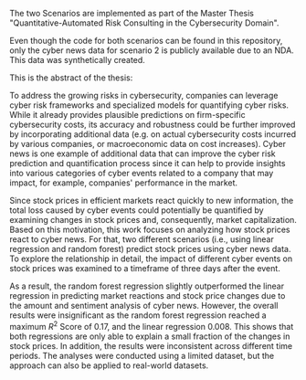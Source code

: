 The two Scenarios are implemented as part of the Master Thesis "Quantitative-Automated Risk Consulting in the Cybersecurity Domain".

Even though the code for both scenarios can be found in this repository, only the cyber news data for scenario 2 is publicly available due to an NDA. This data was synthetically created.

This is the abstract of the thesis:

To address the growing risks in cybersecurity, companies can leverage cyber risk frameworks and specialized models for quantifying cyber risks. While it already provides plausible predictions on firm-specific cybersecurity costs, its accuracy and robustness could be further improved by incorporating additional data (e.g. on actual cybersecurity costs incurred by various companies, or macroeconomic data on cost increases). Cyber news is one example of additional data that can improve the cyber risk prediction and quantification process since it can help to provide insights into various categories of cyber events related to a company that may impact, for example, companies' performance in the market.

Since stock prices in efficient markets react quickly to new information, the total loss caused by cyber events could potentially be quantified by examining changes in stock prices and, consequently, market capitalization. Based on this motivation, this work focuses on analyzing how stock prices react to cyber news. For that, two different scenarios (i.e., using linear regression and random forest) predict stock prices using cyber news data. To explore the relationship in detail, the impact of different cyber events on stock prices was examined to a timeframe of three days after the event.

As a result, the random forest regression slightly outperformed the linear regression in predicting market reactions and stock price changes due to the amount and sentiment analysis of cyber news. However, the overall results were insignificant as the random forest regression reached a maximum $R^2$ Score of 0.17, and the linear regression 0.008. This shows that both regressions are only able to explain a small fraction of the changes in stock prices. In addition, the results were inconsistent across different time periods. The analyses were conducted using a limited dataset, but the approach can also be applied to real-world datasets.
